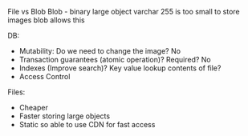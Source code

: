 

File vs Blob
Blob - binary large object
    varchar 255 is too small to store images
    blob allows this


DB:

- Mutability: Do we need to change the image? No
- Transaction guarantees (atomic operation)? Required? No
- Indexes (Improve search)? Key value lookup contents of file?
- Access Control


Files:
- Cheaper
- Faster storing large objects
- Static so able to use CDN for fast access